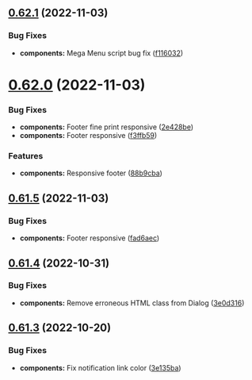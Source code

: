 ## [0.62.1](https://github.com/jacecotton/tcds/compare/v0.62.0...v0.62.1) (2022-11-03)


### Bug Fixes

* **components:** Mega Menu script bug fix ([f116032](https://github.com/jacecotton/tcds/commit/f11603265a368c4a171978bce667e165855a55e7))



# [0.62.0](https://github.com/jacecotton/tcds/compare/v0.61.5...v0.62.0) (2022-11-03)


### Bug Fixes

* **components:** Footer fine print responsive ([2e428be](https://github.com/jacecotton/tcds/commit/2e428be8c9530df0890ac123e50203eed621a0a2))
* **components:** Footer responsive ([f3ffb59](https://github.com/jacecotton/tcds/commit/f3ffb59b2150411cac3014993e17e01a5300a527))


### Features

* **components:** Responsive footer ([88b9cba](https://github.com/jacecotton/tcds/commit/88b9cba8118bd7992b37ae4634a03e5e6fa89f27))



## [0.61.5](https://github.com/jacecotton/tcds/compare/v0.61.4...v0.61.5) (2022-11-03)


### Bug Fixes

* **components:** Footer responsive ([fad6aec](https://github.com/jacecotton/tcds/commit/fad6aec644083c156999e9e95ea4bb19e0786cd2))



## [0.61.4](https://github.com/jacecotton/tcds/compare/v0.61.3...v0.61.4) (2022-10-31)


### Bug Fixes

* **components:** Remove erroneous HTML class from Dialog ([3e0d316](https://github.com/jacecotton/tcds/commit/3e0d31650f88e798803f4a932b8fd4e3b8181dd3))



## [0.61.3](https://github.com/jacecotton/tcds/compare/v0.61.2...v0.61.3) (2022-10-20)


### Bug Fixes

* **components:** Fix notification link color ([3e135ba](https://github.com/jacecotton/tcds/commit/3e135ba24b289b89287993a03384244ca4c6b622))



